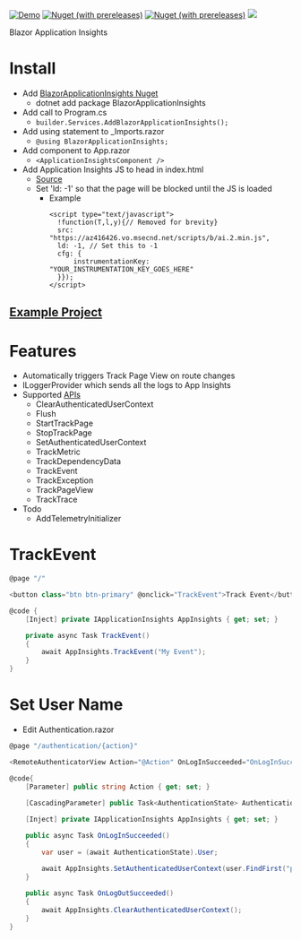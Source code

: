 [![Demo](https://img.shields.io/badge/Live-Demo-Blue?style=flat-square)](https://BlazorApplicationInsights.netlify.app/)
[![Nuget (with prereleases)](https://img.shields.io/nuget/vpre/BlazorApplicationInsights.svg?style=flat-square)](https://www.nuget.org/packages/BlazorApplicationInsights)
[![Nuget (with prereleases)](https://img.shields.io/nuget/dt/BlazorApplicationInsights.svg?style=flat-square)](https://www.nuget.org/packages/BlazorApplicationInsights)
![](https://github.com/IvanJosipovic/BlazorApplicationInsights/workflows/Create%20Release/badge.svg)

Blazor Application Insights

# Install

- Add [BlazorApplicationInsights Nuget](https://www.nuget.org/packages/BlazorApplicationInsights)
  - dotnet add package BlazorApplicationInsights
- Add call to Program.cs
  - ```builder.Services.AddBlazorApplicationInsights();```
- Add using statement to _Imports.razor
  - ```@using BlazorApplicationInsights;```
- Add component to App.razor
  - ```<ApplicationInsightsComponent />```
- Add Application Insights JS to head in index.html
  - [Source](https://docs.microsoft.com/en-us/azure/azure-monitor/app/javascript#snippet-based-setup)
  - Set 'ld: -1' so that the page will be blocked until the JS is loaded
    - Example
      ```
      <script type="text/javascript">
        !function(T,l,y){// Removed for brevity}
        src: "https://az416426.vo.msecnd.net/scripts/b/ai.2.min.js",
        ld: -1, // Set this to -1
        cfg: {
            instrumentationKey: "YOUR_INSTRUMENTATION_KEY_GOES_HERE"
        }});
      </script>
      ```

## [Example Project](https://github.com/IvanJosipovic/BlazorApplicationInsights/tree/master/src/BlazorApplicationInsights.Sample)

# Features
 - Automatically triggers Track Page View on route changes
 - ILoggerProvider which sends all the logs to App Insights
 - Supported [APIs](https://github.com/microsoft/ApplicationInsights-JS/blob/master/API-reference.md#addTelemetryInitializer)
   - ClearAuthenticatedUserContext
   - Flush
   - StartTrackPage
   - StopTrackPage
   - SetAuthenticatedUserContext
   - TrackMetric
   - TrackDependencyData
   - TrackEvent
   - TrackException
   - TrackPageView
   - TrackTrace
 - Todo
   - AddTelemetryInitializer


# TrackEvent
```csharp
@page "/"

<button class="btn btn-primary" @onclick="TrackEvent">Track Event</button>

@code {
    [Inject] private IApplicationInsights AppInsights { get; set; }

    private async Task TrackEvent()
    {
        await AppInsights.TrackEvent("My Event");
    }
}
```

# Set User Name
- Edit Authentication.razor
```csharp
@page "/authentication/{action}"

<RemoteAuthenticatorView Action="@Action" OnLogInSucceeded="OnLogInSucceeded" OnLogOutSucceeded="OnLogOutSucceeded" />

@code{
    [Parameter] public string Action { get; set; }

    [CascadingParameter] public Task<AuthenticationState> AuthenticationState { get; set; }
    
    [Inject] private IApplicationInsights AppInsights { get; set; }

    public async Task OnLogInSucceeded()
    {
        var user = (await AuthenticationState).User;

        await AppInsights.SetAuthenticatedUserContext(user.FindFirst("preferred_username")?.Value);
    }
    
    public async Task OnLogOutSucceeded()
    {
        await AppInsights.ClearAuthenticatedUserContext();
    }
}

```
